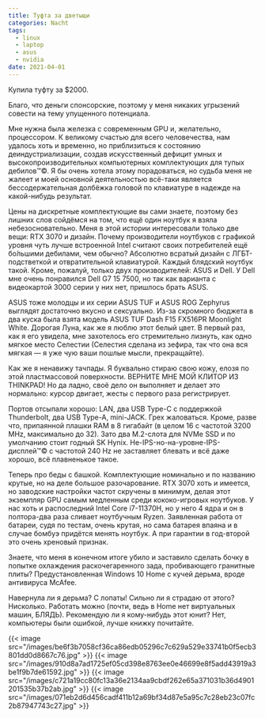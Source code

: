 ```yaml
---
title: Туфта за дветыщи
categories: Nacht
tags:
  - linux
  - laptop
  - asus
  - nvidia
date: 2021-04-01
---
```


Купила туфту за $2000.

Благо, что деньги спонсорские, поэтому у меня никаких угрызений совести на тему упущенного потенциала.

Мне нужна была железка с современным GPU и, желательно, процессором. К великому счастью для всего человечества, нам удалось хоть и временно, но приблизиться к состоянию деиндустриализации, создав искусственный дефицит умных и высокопроизводительных компьютерных комплектующих для тупых дебилов™©. Я бы очень хотела этому порадоваться, но судьба меня не жалеет и моей основной деятельностью всё-таки является бессодержательная долбёжка головой по клавиатуре в надежде на какой-нибудь результат.

Цены на дискретные комплектующие вы сами знаете, поэтому без лишних слов сойдёмся на том, что ещё один ноутбук я взяла небезосновательно. Меня в этой истории интересовали только две вещи: RTX 3070 и дизайн. Почему производители ноутбуков с графикой уровня чуть лучше встроенной Intel считают своих потребителей ещё бо́льшими дебилами, чем обычно? Абсолютно всратый дизайн с ЛГБТ-подстветкой и отвратительной клавиатурой. Каждый блядский ноутбук такой. Кроме, пожалуй, только двух производителей: ASUS и Dell. У Dell мне очень понравился Dell G7 15 7500, но так как варианта с видеокартой 3000 серии у них нет, пришлось брать ASUS.

ASUS тоже молодцы и их серии ASUS TUF и ASUS ROG Zephyrus выглядят достаточно вкусно и сексуально. Из-за скромного бюджета в два куска была взята модель ASUS TUF Dash F15 FX516PR Moonlight White. Дорогая Луна, как же я люблю этот белый цвет. В первый раз, как я его увидела, мне захотелось его стремительно лизнуть, как одно мягкое место Селестии (Селестия сделана из зефира, так что она вся мягкая — я уже чую ваши пошлые мысли, прекращайте).

Как же я ненавижу тачпады. Я буквально стираю свою кожу, елозя по этой пластмассовой поверхности. ВЕРНИТЕ МНЕ МОЙ КЛИТОР ИЗ THINKPAD! Но да ладно, своё дело он выполняет и делает это нормально: курсор двигает, жесты с первого раза регистрирует.

Портов отсыпали хорошо: LAN, два USB Type-C с поддержкой Thunderbolt, два USB Type-A, mini-JACK. Грех жаловаться. Кроме, разве что, припаянной плашки RAM в 8 гигабайт (в целом 16 с частотой 3200 MHz, максимально до 32). Зато два M.2-слота для NVMe SSD и по умолчанию стоит годный SK Hynix. Не-IPS-но-на-уровне-IPS-дисплей™© с частотой 240 Hz не заставляет блевать и всё даже хорошо, всё плавненькое такое.

Теперь про беды с башкой. Комплектующие номинально и по названию крутые, но на деле большое разочарование. RTX 3070 хоть и имеется, но заводские настройки частот скручены в минимум, делая этот экземпляр GPU самым медленным среди кококо-игровых ноутбуков. У нас хоть и распоследний Intel Core i7-11370H, но у него 4 ядра и он в полтора-два раза сливает ноутбучным Ryzen. Заявленная работа от батареи, судя по тестам, очень крутая, но сама батарея впаяна и в случае бомбуэ придётся менять ноутбук. А при гарантии в год-второй это очень хреновый признак.

Знаете, что меня в конечном итоге убило и заставило сделать бочку в попытке охлаждения раскочегаренного зада, пробивающего гранитные плиты? Предустановленная Windows 10 Home с кучей дерьма, вроде антивируса McAfee.

Навернула ли я дерьма? С лопаты! Сильно ли я страдаю от этого? Нисколько. Работать можно (почти, ведь в Home нет виртуальных машин, БЛЯДЬ). Рекомендую ли я кому-нибудь этот юнит? Нет, компьютеры были ошибкой, лучше книжку почитайте.

{{< image src="/images/be6f3b7058cf36ca86edb05296c7c629a529e33741b0f5ecb3801dd0d8667c76.jpg" >}}
{{< image src="/images/910d8a7ad1725ef05cd398e8763ee0e46699e8f5add43919a3be1f9b7de61592.jpg" >}}
{{< image src="/images/c721a19cc80fc13a36e2134aa9cbdf262e65a371031b36d4901201535b37b2ab.jpg" >}}
{{< image src="/images/071eb2d6d456cadf411b12a69bf34d87e5a95c7c28eb23c07fc2b87947743c27.jpg" >}}
